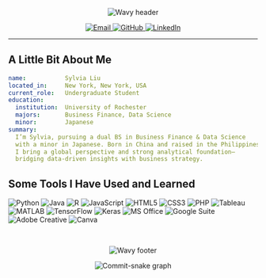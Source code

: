 <!-- ────────────────── Animated Wavy Header ────────────────── -->
<p align="center">
  <img 
    src="https://capsule-render.vercel.app/api?text=Welcome+👋&animation=fadeIn&type=waving&color=gradient&height=100"
    alt="Wavy header"/>
</p>

<!-- ────────────────── Contact Icons ────────────────── -->
<p align="center">
  <a href="mailto:rliu43@u.rochester.edu">
    <img src="https://img.shields.io/badge/Email-D14836?style=flat-square&logo=gmail&logoColor=white" alt="Email"/>
  </a>
  <a href="https://github.com/lrtsyl">
    <img src="https://img.shields.io/badge/GitHub-181717?style=flat-square&logo=github&logoColor=white" alt="GitHub"/>
  </a>
  <a href="https://www.linkedin.com/in/sylvia-liu-rt/">
    <img src="https://img.shields.io/badge/LinkedIn-0A66C2?style=flat-square&logo=linkedin&logoColor=white" alt="LinkedIn"/>
  </a>
</p>

---

##  A Little Bit About Me

```yaml
name:           Sylvia Liu
located_in:     New York, New York, USA
current_role:   Undergraduate Student
education:
  institution:  University of Rochester
  majors:       Business Finance, Data Science
  minor:        Japanese
summary:
  I’m Sylvia, pursuing a dual BS in Business Finance & Data Science
  with a minor in Japanese. Born in China and raised in the Philippines,
  I bring a global perspective and strong analytical foundation—
  bridging data-driven insights with business strategy.
```

## Some Tools I Have Used and Learned
<p align="left">
  <img src="https://img.shields.io/badge/Python-3776AB?style=for-the-badge&logo=python&logoColor=white" alt="Python"/>
  <img src="https://img.shields.io/badge/Java-007396?style=for-the-badge&logo=java&logoColor=white" alt="Java"/>
  <img src="https://img.shields.io/badge/R-276DC3?style=for-the-badge&logo=r&logoColor=white" alt="R"/>
  <img src="https://img.shields.io/badge/JavaScript-F7DF1E?style=for-the-badge&logo=javascript&logoColor=black" alt="JavaScript"/>
  <img src="https://img.shields.io/badge/HTML5-E34F26?style=for-the-badge&logo=html5&logoColor=white" alt="HTML5"/>
  <img src="https://img.shields.io/badge/CSS3-1572B6?style=for-the-badge&logo=css3&logoColor=white" alt="CSS3"/>
  <img src="https://img.shields.io/badge/PHP-777BB4?style=for-the-badge&logo=php&logoColor=white" alt="PHP"/>
  <img src="https://img.shields.io/badge/Tableau-3673A5?style=for-the-badge&logo=tableau&logoColor=white" alt="Tableau"/>
  <img src="https://img.shields.io/badge/MATLAB-0076A8?style=for-the-badge&logo=matlab&logoColor=white" alt="MATLAB"/>
  <img src="https://img.shields.io/badge/TensorFlow-FF6F00?style=for-the-badge&logo=tensorflow&logoColor=white" alt="TensorFlow"/>
  <img src="https://img.shields.io/badge/Keras-D00000?style=for-the-badge&logo=keras&logoColor=white" alt="Keras"/>
  <img src="https://img.shields.io/badge/MS_Office-0078D4?style=for-the-badge&logo=microsoftoffice&logoColor=white" alt="MS Office"/>
  <img src="https://img.shields.io/badge/Google_Suite-4285F4?style=for-the-badge&logo=google&logoColor=white" alt="Google Suite"/>
  <img src="https://img.shields.io/badge/Adobe_Creative-FF0000?style=for-the-badge&logo=adobe&logoColor=white" alt="Adobe Creative"/>
  <img src="https://img.shields.io/badge/Canva-00C4CC?style=for-the-badge&logo=canva&logoColor=white" alt="Canva"/>
</p>

<br>

<!-- ────────────────── Animated Wavy Footer ────────────────── -->
<p align="center">
  <img src="https://capsule-render.vercel.app/api?text=Thanks+for+visiting!&animation=slideIn&type=waving&color=gradient&height=80&cache=bust&section=footer" alt="Wavy footer"/>
</p>

<!-- ────────────────── Contribution Graph Snake ────────────────── -->
<p align="center">
  <img src="https://raw.githubusercontent.com/lrtsyl/lrtsyl/output/github-contribution-grid-snake.svg" alt="Commit-snake graph"/>
</p>
